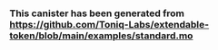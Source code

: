 ### This canister has been generated from https://github.com/Toniq-Labs/extendable-token/blob/main/examples/standard.mo